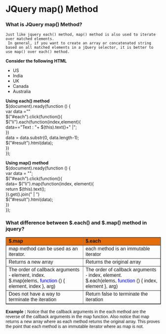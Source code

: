 # JQuery map() Method 
### What is JQuery map() Method?
`Just like jquery each() method, map() method is also used to iterate over matched elements. `</br>
`
In general, if you want to create an array or concatenated string based on all matched elements in a jQuery selector, it is better to use map() over each() method.`</br>

**Consider the following HTML**
<ul>
    <li>US</li>
    <li>India</li>
    <li>UK</li>
    <li>Canada</li>
    <li>Australia</li>
</ul>

**Using each() method**</br>
$(document).ready(function () {</br>
var data =""</br>
     $("#each").click(function(){</br>
                $("li").each(function(index,element){</br>
                    data+="Text : "+ $(this).text()+" |";</br>
                })</br>
                data = data.substr(0, data.length-1);</br>
                $("#result").html(data);</br>
            })</br>
});</br>

**Using map() method**</br>
$(document).ready(function () {</br>
     var data = "";</br>
            $("#each").click(function(){</br>
               data= $("li").map(function(index, element){</br>
                    return $(this).text();</br>
                }).get().join(" | ")</br>
                 $("#result").html(data);</br>
            })</br>
});</br>

### What difference between $.each() and $.map() method in jquery?
<table border="1" style="border-collapse: collapse;">
<tbody>
<tr>
<td style="background-color: #e46c0a;"><span style="font-family: Arial, Helvetica, sans-serif;"><b>$.map
</b></span></td>
<td style="background-color: #e46c0a;"><span style="font-family: Arial, Helvetica, sans-serif;"><b>$.each
</b></span></td>
</tr>
<tr>
<td><span style="font-family: Arial, Helvetica, sans-serif;">map method can be used as an iterator.
</span></td>
<td><span style="font-family: Arial, Helvetica, sans-serif;">each method is an immutable iterator
</span></td>
</tr>
<tr>
<td><span style="font-family: Arial, Helvetica, sans-serif;">Returns a new array
</span></td>
<td><span style="font-family: Arial, Helvetica, sans-serif;">Returns the original array
</span></td>
</tr>
<tr>
<td><span style="font-family: Arial, Helvetica, sans-serif;">The order of callback arguments - element, index.</span><br>
<span style="font-family: Arial, Helvetica, sans-serif;">$.map(elems, <span style="color: blue;">function </span>() { element, index }, arg)
</span></td>
<td><span style="font-family: Arial, Helvetica, sans-serif;">The order of callback arguments - index, element.</span><br>
<span style="font-family: Arial, Helvetica, sans-serif;">$.each(elems, <span style="color: blue;">function </span>() { index, element }, arg)
</span></td>
</tr>
<tr>
<td><span style="font-family: Arial, Helvetica, sans-serif;">Does not have a way to terminate the iteration
</span></td>
<td><span style="font-family: Arial, Helvetica, sans-serif;">Return false to terminate the iteration
</span></td>
</tr>
</tbody></table>
<span style="font-family: Arial, Helvetica, sans-serif;"><b>Example :</b> Notice that the callback arguments in the each method are the reverse of the callback arguments in the map function. Also notice that map returns a new array where as each method returns the original array. This proves the point that each method is an immutable iterator where as map is not.</span>
